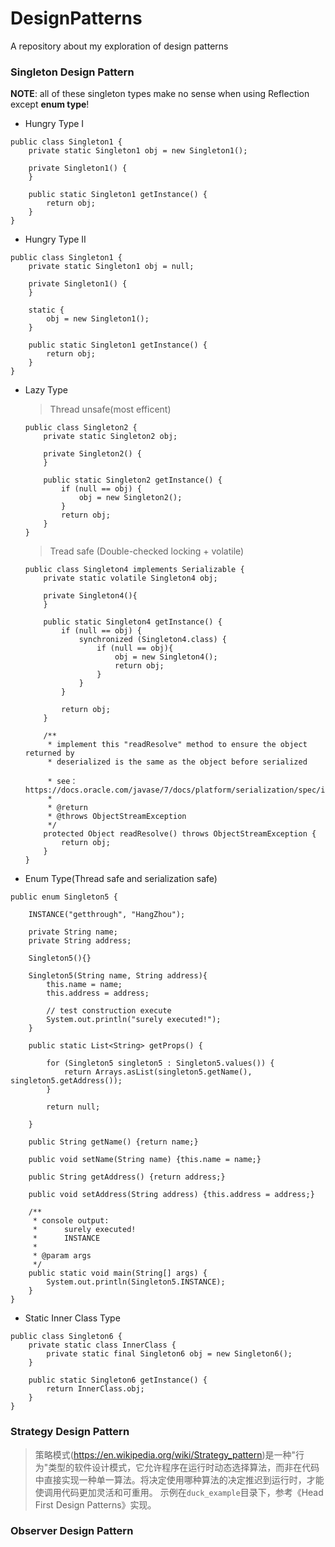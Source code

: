 # DesignPatterns
A repository about my exploration of design patterns

### Singleton Design Pattern

**NOTE**: all of these singleton types make no sense when using Reflection except **enum type**!

* Hungry Type I
```$xslt
public class Singleton1 {
    private static Singleton1 obj = new Singleton1();

    private Singleton1() {
    }

    public static Singleton1 getInstance() {
        return obj;
    }
}
```
* Hungry Type II
```$xslt
public class Singleton1 {
    private static Singleton1 obj = null;

    private Singleton1() {
    }
    
    static {
        obj = new Singleton1();
    }

    public static Singleton1 getInstance() {
        return obj;
    }
}
```
* Lazy Type

    > Thread unsafe(most efficent)
    ```$xslt
    public class Singleton2 {
        private static Singleton2 obj;
    
        private Singleton2() {
        }
    
        public static Singleton2 getInstance() {
            if (null == obj) {
                obj = new Singleton2();
            }
            return obj;
        }
    }
    ```
    > Tread safe (Double-checked locking + volatile)
    ```$xslt
    public class Singleton4 implements Serializable {
        private static volatile Singleton4 obj;
     
        private Singleton4(){
        }
     
        public static Singleton4 getInstance() {
            if (null == obj) {
                synchronized (Singleton4.class) {
                    if (null == obj){
                        obj = new Singleton4();
                        return obj;
                    }
                }
            }
    
            return obj;
        }
     
        /**
         * implement this "readResolve" method to ensure the object returned by 
         * deserialized is the same as the object before serialized
         
         * see：https://docs.oracle.com/javase/7/docs/platform/serialization/spec/input.html#5903
         *
         * @return
         * @throws ObjectStreamException
         */
        protected Object readResolve() throws ObjectStreamException {
            return obj;
        }
    }
    ```
* Enum Type(Thread safe and serialization safe)
```$xslt
public enum Singleton5 {
 
    INSTANCE("getthrough", "HangZhou");
 
    private String name;
    private String address;
 
    Singleton5(){}
 
    Singleton5(String name, String address){
        this.name = name;
        this.address = address;

        // test construction execute
        System.out.println("surely executed!");
    }
 
    public static List<String> getProps() {

        for (Singleton5 singleton5 : Singleton5.values()) {
            return Arrays.asList(singleton5.getName(), singleton5.getAddress());
        }

        return null;

    }

    public String getName() {return name;}

    public void setName(String name) {this.name = name;}

    public String getAddress() {return address;}

    public void setAddress(String address) {this.address = address;}
 
    /**
     * console output:
     *      surely executed!
     *      INSTANCE
     *
     * @param args
     */
    public static void main(String[] args) {
        System.out.println(Singleton5.INSTANCE);
    }
}
```
* Static Inner Class Type
```$xslt
public class Singleton6 {
    private static class InnerClass {
        private static final Singleton6 obj = new Singleton6();
    }
 
    public static Singleton6 getInstance() {
        return InnerClass.obj;
    }
}
```

### Strategy Design Pattern
> 策略模式(https://en.wikipedia.org/wiki/Strategy_pattern)是一种"行为"类型的软件设计模式，它允许程序在运行时动态选择算法，而非在代码中直接实现一种单一算法。将决定使用哪种算法的决定推迟到运行时，才能使调用代码更加灵活和可重用。
示例在`duck_example`目录下，参考《Head First Design Patterns》实现。

### Observer Design Pattern



